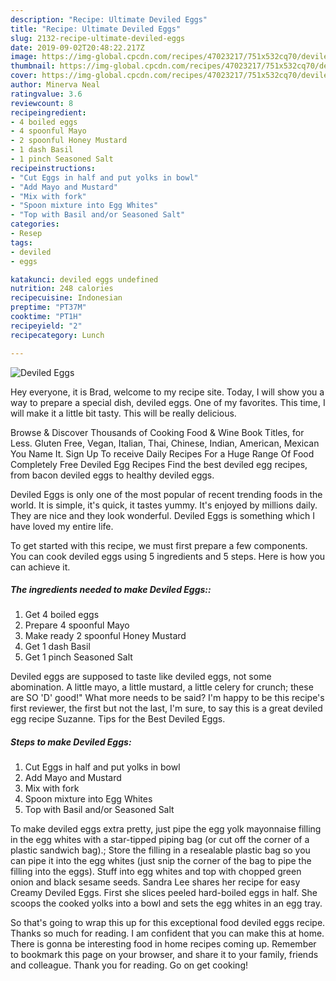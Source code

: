 ```yaml
---
description: "Recipe: Ultimate Deviled Eggs"
title: "Recipe: Ultimate Deviled Eggs"
slug: 2132-recipe-ultimate-deviled-eggs
date: 2019-09-02T20:48:22.217Z
image: https://img-global.cpcdn.com/recipes/47023217/751x532cq70/deviled-eggs-recipe-main-photo.jpg
thumbnail: https://img-global.cpcdn.com/recipes/47023217/751x532cq70/deviled-eggs-recipe-main-photo.jpg
cover: https://img-global.cpcdn.com/recipes/47023217/751x532cq70/deviled-eggs-recipe-main-photo.jpg
author: Minerva Neal
ratingvalue: 3.6
reviewcount: 8
recipeingredient:
- 4 boiled eggs
- 4 spoonful Mayo
- 2 spoonful Honey Mustard
- 1 dash Basil
- 1 pinch Seasoned Salt
recipeinstructions:
- "Cut Eggs in half and put yolks in bowl"
- "Add Mayo and Mustard"
- "Mix with fork"
- "Spoon mixture into Egg Whites"
- "Top with Basil and/or Seasoned Salt"
categories:
- Resep
tags:
- deviled
- eggs

katakunci: deviled eggs undefined
nutrition: 248 calories
recipecuisine: Indonesian
preptime: "PT37M"
cooktime: "PT1H"
recipeyield: "2"
recipecategory: Lunch

---
```



![Deviled Eggs](https://img-global.cpcdn.com/recipes/47023217/751x532cq70/deviled-eggs-recipe-main-photo.jpg)

Hey everyone, it is Brad, welcome to my recipe site. Today, I will show you a way to prepare a special dish, deviled eggs. One of my favorites. This time, I will make it a little bit tasty. This will be really delicious.

Browse &amp; Discover Thousands of Cooking Food &amp; Wine Book Titles, for Less. Gluten Free, Vegan, Italian, Thai, Chinese, Indian, American, Mexican You Name It. Sign Up To receive Daily Recipes For a Huge Range Of Food Completely Free Deviled Egg Recipes Find the best deviled egg recipes, from bacon deviled eggs to healthy deviled eggs.

Deviled Eggs is only one of the most popular of recent trending foods in the world. It is simple, it's quick, it tastes yummy. It's enjoyed by millions daily. They are nice and they look wonderful. Deviled Eggs is something which I have loved my entire life.


To get started with this recipe, we must first prepare a few components. You can cook deviled eggs using 5 ingredients and 5 steps. Here is how you can achieve it.

##### The ingredients needed to make Deviled Eggs::

1. Get 4 boiled eggs
1. Prepare 4 spoonful Mayo
1. Make ready 2 spoonful Honey Mustard
1. Get 1 dash Basil
1. Get 1 pinch Seasoned Salt


Deviled eggs are supposed to taste like deviled eggs, not some abomination. A little mayo, a little mustard, a little celery for crunch; these are SO &#39;D&#39; good!&#34; What more needs to be said? I&#39;m happy to be this recipe&#39;s first reviewer, the first but not the last, I&#39;m sure, to say this is a great deviled egg recipe Suzanne. Tips for the Best Deviled Eggs. 

##### Steps to make Deviled Eggs:

1. Cut Eggs in half and put yolks in bowl
1. Add Mayo and Mustard
1. Mix with fork
1. Spoon mixture into Egg Whites
1. Top with Basil and/or Seasoned Salt


To make deviled eggs extra pretty, just pipe the egg yolk mayonnaise filling in the egg whites with a star-tipped piping bag (or cut off the corner of a plastic sandwich bag).; Store the filling in a resealable plastic bag so you can pipe it into the egg whites (just snip the corner of the bag to pipe the filling into the eggs). Stuff into egg whites and top with chopped green onion and black sesame seeds. Sandra Lee shares her recipe for easy Creamy Deviled Eggs. First she slices peeled hard-boiled eggs in half. She scoops the cooked yolks into a bowl and sets the egg whites in an egg tray. 

So that's going to wrap this up for this exceptional food deviled eggs recipe. Thanks so much for reading. I am confident that you can make this at home. There is gonna be interesting food in home recipes coming up. Remember to bookmark this page on your browser, and share it to your family, friends and colleague. Thank you for reading. Go on get cooking!
